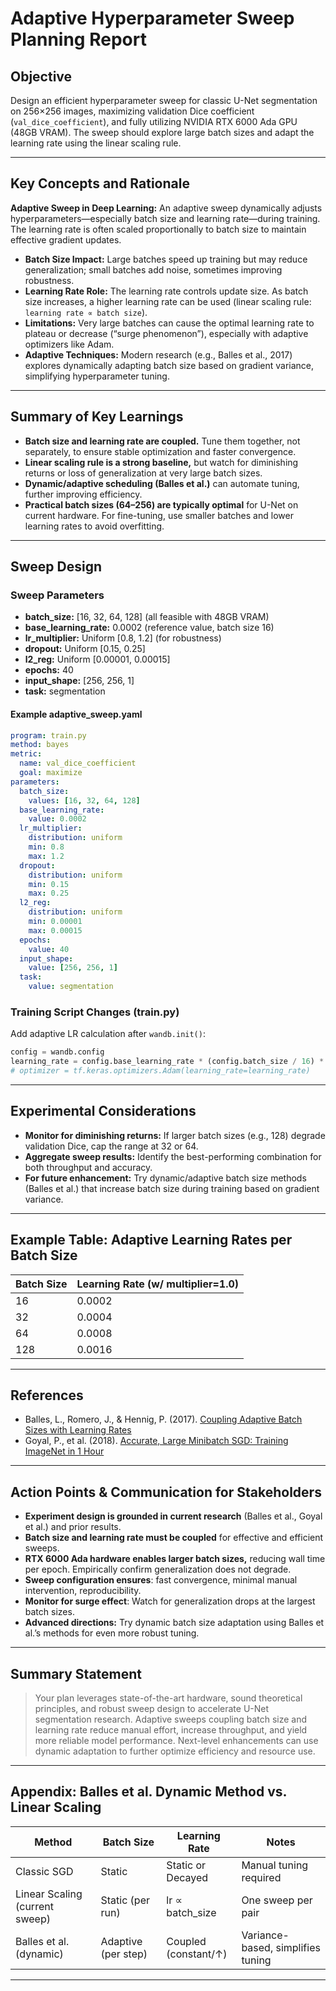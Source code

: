 # **Adaptive Hyperparameter Sweep Planning Report**

## **Objective**

Design an efficient hyperparameter sweep for classic U-Net segmentation on 256×256 images, maximizing validation Dice coefficient (`val_dice_coefficient`), and fully utilizing NVIDIA RTX 6000 Ada GPU (48GB VRAM). The sweep should explore large batch sizes and adapt the learning rate using the linear scaling rule.

---

## **Key Concepts and Rationale**

**Adaptive Sweep in Deep Learning:**
An adaptive sweep dynamically adjusts hyperparameters—especially batch size and learning rate—during training. The learning rate is often scaled proportionally to batch size to maintain effective gradient updates.

* **Batch Size Impact:**
  Large batches speed up training but may reduce generalization; small batches add noise, sometimes improving robustness.
* **Learning Rate Role:**
  The learning rate controls update size. As batch size increases, a higher learning rate can be used (linear scaling rule: `learning rate ∝ batch size`).
* **Limitations:**
  Very large batches can cause the optimal learning rate to plateau or decrease (“surge phenomenon”), especially with adaptive optimizers like Adam.
* **Adaptive Techniques:**
  Modern research (e.g., Balles et al., 2017) explores dynamically adapting batch size based on gradient variance, simplifying hyperparameter tuning.

---

## **Summary of Key Learnings**

* **Batch size and learning rate are coupled.** Tune them together, not separately, to ensure stable optimization and faster convergence.
* **Linear scaling rule is a strong baseline,** but watch for diminishing returns or loss of generalization at very large batch sizes.
* **Dynamic/adaptive scheduling (Balles et al.)** can automate tuning, further improving efficiency.
* **Practical batch sizes (64–256) are typically optimal** for U-Net on current hardware. For fine-tuning, use smaller batches and lower learning rates to avoid overfitting.

---

## **Sweep Design**

### **Sweep Parameters**

* **batch\_size:** \[16, 32, 64, 128] (all feasible with 48GB VRAM)
* **base\_learning\_rate:** 0.0002 (reference value, batch size 16)
* **lr\_multiplier:** Uniform \[0.8, 1.2] (for robustness)
* **dropout:** Uniform \[0.15, 0.25]
* **l2\_reg:** Uniform \[0.00001, 0.00015]
* **epochs:** 40
* **input\_shape:** \[256, 256, 1]
* **task:** segmentation

#### **Example adaptive\_sweep.yaml**

```yaml
program: train.py
method: bayes
metric:
  name: val_dice_coefficient
  goal: maximize
parameters:
  batch_size:
    values: [16, 32, 64, 128]
  base_learning_rate:
    value: 0.0002
  lr_multiplier:
    distribution: uniform
    min: 0.8
    max: 1.2
  dropout:
    distribution: uniform
    min: 0.15
    max: 0.25
  l2_reg:
    distribution: uniform
    min: 0.00001
    max: 0.00015
  epochs:
    value: 40
  input_shape:
    value: [256, 256, 1]
  task:
    value: segmentation
```

### **Training Script Changes (train.py)**

Add adaptive LR calculation after `wandb.init()`:

```python
config = wandb.config
learning_rate = config.base_learning_rate * (config.batch_size / 16) * config.lr_multiplier
# optimizer = tf.keras.optimizers.Adam(learning_rate=learning_rate)
```

---

## **Experimental Considerations**

* **Monitor for diminishing returns:** If larger batch sizes (e.g., 128) degrade validation Dice, cap the range at 32 or 64.
* **Aggregate sweep results:** Identify the best-performing combination for both throughput and accuracy.
* **For future enhancement:** Try dynamic/adaptive batch size methods (Balles et al.) that increase batch size during training based on gradient variance.

---

## **Example Table: Adaptive Learning Rates per Batch Size**

| Batch Size | Learning Rate (w/ multiplier=1.0) |
| ---------- | --------------------------------- |
| 16         | 0.0002                            |
| 32         | 0.0004                            |
| 64         | 0.0008                            |
| 128        | 0.0016                            |

---

## **References**

* Balles, L., Romero, J., & Hennig, P. (2017). [Coupling Adaptive Batch Sizes with Learning Rates](https://arxiv.org/pdf/1612.05086.pdf)
* Goyal, P., et al. (2018). [Accurate, Large Minibatch SGD: Training ImageNet in 1 Hour](https://arxiv.org/pdf/1706.02677.pdf)

---

## **Action Points & Communication for Stakeholders**

* **Experiment design is grounded in current research** (Balles et al., Goyal et al.) and prior results.
* **Batch size and learning rate must be coupled** for effective and efficient sweeps.
* **RTX 6000 Ada hardware enables larger batch sizes,** reducing wall time per epoch. Empirically confirm generalization does not degrade.
* **Sweep configuration ensures**: fast convergence, minimal manual intervention, reproducibility.
* **Monitor for surge effect**: Watch for generalization drops at the largest batch sizes.
* **Advanced directions:** Try dynamic batch size adaptation using Balles et al.’s methods for even more robust tuning.

---

## **Summary Statement**

> Your plan leverages state-of-the-art hardware, sound theoretical principles, and robust sweep design to accelerate U-Net segmentation research. Adaptive sweeps coupling batch size and learning rate reduce manual effort, increase throughput, and yield more reliable model performance. Next-level enhancements can use dynamic adaptation to further optimize efficiency and resource use.

---

## **Appendix: Balles et al. Dynamic Method vs. Linear Scaling**

| Method                         | Batch Size          | Learning Rate        | Notes                             |
| ------------------------------ | ------------------- | -------------------- | --------------------------------- |
| Classic SGD                    | Static              | Static or Decayed    | Manual tuning required            |
| Linear Scaling (current sweep) | Static (per run)    | lr ∝ batch\_size     | One sweep per pair                |
| Balles et al. (dynamic)        | Adaptive (per step) | Coupled (constant/↑) | Variance-based, simplifies tuning |

---
